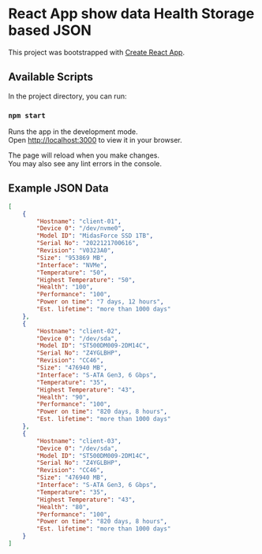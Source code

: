 # React App show data Health Storage based JSON

This project was bootstrapped with [Create React App](https://github.com/facebook/create-react-app).

## Available Scripts

In the project directory, you can run:

### `npm start`

Runs the app in the development mode.\
Open [http://localhost:3000](http://localhost:3000) to view it in your browser.

The page will reload when you make changes.\
You may also see any lint errors in the console.

## Example JSON Data
```json
[
    {
        "Hostname": "client-01",
        "Device 0": "/dev/nvme0",
        "Model ID": "MidasForce SSD 1TB",
        "Serial No": "2022121700616",
        "Revision": "V0323A0",
        "Size": "953869 MB",
        "Interface": "NVMe",
        "Temperature": "50",
        "Highest Temperature": "50",
        "Health": "100",
        "Performance": "100",
        "Power on time": "7 days, 12 hours",
        "Est. lifetime": "more than 1000 days"
    },
    {
        "Hostname": "client-02",
        "Device 0": "/dev/sda",
        "Model ID": "ST500DM009-2DM14C",
        "Serial No": "Z4YGLBHP",
        "Revision": "CC46",
        "Size": "476940 MB",
        "Interface": "S-ATA Gen3, 6 Gbps",
        "Temperature": "35",
        "Highest Temperature": "43",
        "Health": "90",
        "Performance": "100",
        "Power on time": "820 days, 8 hours",
        "Est. lifetime": "more than 1000 days"
    },
    {
        "Hostname": "client-03",
        "Device 0": "/dev/sda",
        "Model ID": "ST500DM009-2DM14C",
        "Serial No": "Z4YGLBHP",
        "Revision": "CC46",
        "Size": "476940 MB",
        "Interface": "S-ATA Gen3, 6 Gbps",
        "Temperature": "35",
        "Highest Temperature": "43",
        "Health": "80",
        "Performance": "100",
        "Power on time": "820 days, 8 hours",
        "Est. lifetime": "more than 1000 days"
    }
]
